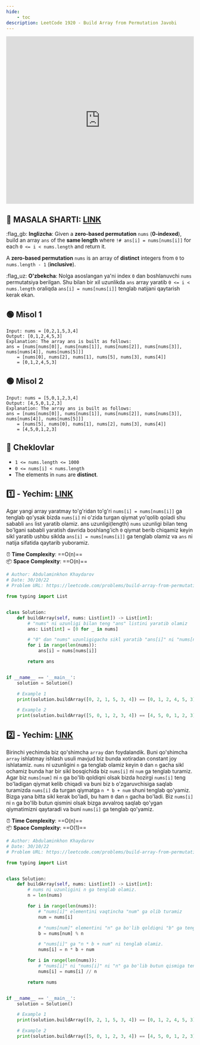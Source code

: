 ```yaml
---
hide:
    - toc
description: LeetCode 1920 - Build Array from Permutation Javobi
---
```


<iframe width="100%" height="450em" src="https://www.youtube.com/embed/fmTZQd9hwBA" title="LeetCode 1920 - masala. Build Array from Permutation" frameborder="0" allow="accelerometer; autoplay; clipboard-write; encrypted-media; gyroscope; picture-in-picture" allowfullscreen></iframe>

## :memo: **MASALA SHARTI:** [LINK](https://leetcode.com/problems/build-array-from-permutation/)

:flag_gb: **Inglizcha**: Given a **zero-based permutation** `nums` (**0-indexed**), build an array `ans` of the **same length** where `!# ans[i] = nums[nums[i]]` for each `0 <= i < nums.length` and return it.

A **zero-based permutation** `nums` is an array of **distinct** integers from `0` to `nums.length - 1` (**inclusive**).

:flag_uz: **O'zbekcha**: Nolga asoslangan ya'ni index `0` dan boshlanuvchi `nums` permutatsiya berilgan. Shu bilan bir xil uzunlikda `ans` array yaratib `0 <= i < nums.length` oraliqda `ans[i] = nums[nums[i]]` tenglab natijani qaytarish kerak ekan.

## :green_circle: **Misol 1**

```text
Input: nums = [0,2,1,5,3,4]
Output: [0,1,2,4,5,3]
Explanation: The array ans is built as follows: 
ans = [nums[nums[0]], nums[nums[1]], nums[nums[2]], nums[nums[3]], nums[nums[4]], nums[nums[5]]]
    = [nums[0], nums[2], nums[1], nums[5], nums[3], nums[4]]
    = [0,1,2,4,5,3]
```

## :green_circle: **Misol 2**

```text
Input: nums = [5,0,1,2,3,4]
Output: [4,5,0,1,2,3]
Explanation: The array ans is built as follows:
ans = [nums[nums[0]], nums[nums[1]], nums[nums[2]], nums[nums[3]], nums[nums[4]], nums[nums[5]]]
    = [nums[5], nums[0], nums[1], nums[2], nums[3], nums[4]]
    = [4,5,0,1,2,3]
```

## :red_circle: **Cheklovlar**

- `1 <= nums.length <= 1000`
- `0 <= nums[i] < nums.length`
- The elements in `nums` are **distinct**.

## :one: **- Yechim**: [LINK](https://github.com/webdastur/leetcode/blob/main/array/easy/leetcode1920_1.py)

Agar yangi array yaratmay to'g'ridan to'g'ri `nums[i] = nums[nums[i]]` ga tenglab qo'ysak bizda `nums[i]` ni o'zida turgan qiymat yo'qolib qoladi shu sababli `ans` list yaratib olamiz. ans uzunligi(length) `nums` uzunligi bilan teng bo'lgani sababli yaratish davrida boshlang'ich `0` qiymat berib chiqamiz keyin sikl yaratib ushbu siklda `ans[i] = nums[nums[i]]` ga tenglab olamiz va `ans` ni natija sifatida qaytarib yuboramiz.

:alarm_clock: **Time Complexity**: ==O(n)== <br>
:package: **Space Complexity**: ==O(n)==

```python
# Author: Abdulaminkhon Khaydarov
# Date: 30/10/22 
# Problem URL: https://leetcode.com/problems/build-array-from-permutation/

from typing import List


class Solution:
    def buildArray(self, nums: List[int]) -> List[int]:
        # "nums" ni uzunligi bilan teng "ans" listini yaratib olamiz
        ans: List[int] = [0 for _ in nums]

        # "0" dan "nums" uzunligigacha sikl yaratib "ans[i]" ni "nums[nums[i]]" ga tenglab chiqamiz.
        for i in range(len(nums)):
            ans[i] = nums[nums[i]]

        return ans


if __name__ == '__main__':
    solution = Solution()

    # Example 1
    print(solution.buildArray([0, 2, 1, 5, 3, 4]) == [0, 1, 2, 4, 5, 3])

    # Example 2
    print(solution.buildArray([5, 0, 1, 2, 3, 4]) == [4, 5, 0, 1, 2, 3])
```

## :two: **- Yechim**: [LINK](https://github.com/webdastur/leetcode/blob/main/array/easy/leetcode1920_2.py)

Birinchi yechimda biz qo'shimcha `array` dan foydalandik. Buni qo'shimcha `array` ishlatmay ishlash usuli mavjud biz bunda xotiradan constant joy ishlatamiz. `nums` ni uzunligini `n` ga tenglab olamiz keyin `0` dan `n` gacha sikl ochamiz bunda har bir sikl bosqichida biz `nums[i]` ni `num` ga tenglab turamiz. Agar biz `nums[num]` ni `n` ga bo'lib qoldiqni olsak bizda hozirgi `nums[i]` teng bo'ladigan qiymat kelib chiqadi va buni biz `b` o'zgaruvchisiga saqlab turamizda `nums[i]` da turgan qiymatga  `n * b + num` shuni tenglab qo'yamiz. Bizga yana bitta sikl kerak bo'ladi, bu ham `0` dan `n` gacha bo'ladi. Biz `nums[i]` ni `n` ga bo'lib butun qismini olsak bizga avvalroq saqlab qo'ygan qiymatimizni qaytaradi va buni `nums[i]` ga tenglab qo'yamiz.

:alarm_clock: **Time Complexity**: ==O(n)== <br>
:package: **Space Complexity**: ==O(1)==

```python
# Author: Abdulaminkhon Khaydarov
# Date: 30/10/22 
# Problem URL: https://leetcode.com/problems/build-array-from-permutation/

from typing import List


class Solution:
    def buildArray(self, nums: List[int]) -> List[int]:
        # nums ni uzunligini n ga tenglab olamiz.
        n = len(nums)

        for i in range(len(nums)):
            # "nums[i]" elementini vaqtincha "num" ga olib turamiz
            num = nums[i]

            # "nums[num]" elementini "n" ga bo'lib qoldiqni "b" ga tenglab turamiz.
            b = nums[num] % n

            # "nums[i]" ga "n * b + num" ni tenglab olamiz.
            nums[i] = n * b + num

        for i in range(len(nums)):
            # "nums[i]" ni "nums[i]" ni "n" ga bo'lib butun qismiga tenglab olamiz.
            nums[i] = nums[i] // n

        return nums


if __name__ == '__main__':
    solution = Solution()

    # Example 1
    print(solution.buildArray([0, 2, 1, 5, 3, 4]) == [0, 1, 2, 4, 5, 3])

    # Example 2
    print(solution.buildArray([5, 0, 1, 2, 3, 4]) == [4, 5, 0, 1, 2, 3])
```